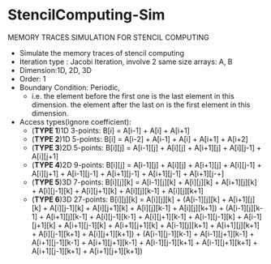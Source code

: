 # StencilComputing-Sim
MEMORY TRACES SIMULATION  FOR STENCIL COMPUTING

* Simulate the memory traces of stencil computing
* Iteration type : Jacobi Iteration, involve 2 same size arrays: A, B
* Dimension:1D, 2D, 3D
* Order: 1
* Boundary Condition: Periodic,
  * i.e. the element before the first one is the last element in this dimension. the element after the last on is the first element in this dimension.
* Access types(ignore coefficient):
  * (__TYPE 1__)1D 3-points: B[i] = A[i-1] + A[i] + A[i+1]
  * (__TYPE 2__)1D 5-points: B[i] = A[i-2] + A[i-1] + A[i] + A[i+1] + A[i+2]
  * (__TYPE 3__)2D 5-points: B\[i][j] = A\[i-1][j] + A\[i][j] + A\[i+1][j] + A\[i][j-1] + A\[i][j+1]
  * (__TYPE 4__)2D 9-points: B\[i][j] = A\[i-1][j] + A\[i][j] + A\[i+1][j] + A\[i][j-1] + A\[i][j+1] + A\[i-1][j-1] + A\[i+1][j-1] + A\[i+1][j-1] + A\[i+1][j-+]
  * (__TYPE 5__)3D 7-points: B\[i]\[j][k] = A\[i-1]\[j][k] + A\[i]\[j][k] + A\[i+1]\[j][k] + A\[i]\[j-1][k] + A\[i]\[j+1][k] + A\[i]\[j][k-1] + A\[i]\[j][k+1]
  * (__TYPE 6__)3D 27-points: B\[i]\[j][k] = A\[i]\[j][k] + (A\[i-1]\[j][k] + A\[i+1]\[j][k] + A\[i]\[j-1][k] + A\[i]\[j+1][k] + A\[i]\[j][k-1] + A\[i]\[j][k+1]) + (A\[i-1]\[j][k-1] + A\[i+1]\[j][k-1] + A\[i]\[j-1][k-1] + A\[i]\[j+1][k-1] + A\[i-1]\[j-1][k] + A\[i-1]\[j+1][k] + A\[i+1]\[j-1][k] + A\[i+1]\[j+1][k] + A\[i-1]\[j][k+1] + A\[i+1]\[j][k+1] + A\[i]\[j-1][k+1] + A\[i]\[j+1][k+1]) + (A\[i-1]\[j-1][k-1] + A\[i-1]\[j+1][k-1] + A\[i+1]\[j-1][k-1] + A\[i+1]\[j+1][k-1] + A\[i-1]\[j-1][k+1] + A\[i-1]\[j+1][k+1] + A\[i+1]\[j-1][k+1] + A\[i+1]\[j+1][k+1])
